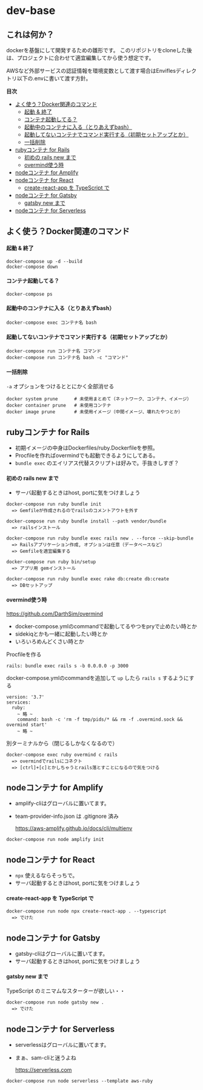 # dev-base

## これは何か？

dockerを基盤にして開発するための雛形です。
このリポジトリをcloneした後は、プロジェクトに合わせて適宜編集してから使う想定です。

AWSなど外部サービスの認証情報を環境変数として渡す場合はEnviflesディレクトリ以下の.envに書いて渡す方針。

**目次**
  - [よく使う？Docker関連のコマンド](#%E3%82%88%E3%81%8F%E4%BD%BF%E3%81%86Docker%E9%96%A2%E9%80%A3%E3%81%AE%E3%82%B3%E3%83%9E%E3%83%B3%E3%83%89)
      - [起動 & 終了](#%E8%B5%B7%E5%8B%95--%E7%B5%82%E4%BA%86)
      - [コンテナ起動してる？](#%E3%82%B3%E3%83%B3%E3%83%86%E3%83%8A%E8%B5%B7%E5%8B%95%E3%81%97%E3%81%A6%E3%82%8B)
      - [起動中のコンテナに入る（とりあえずbash）](#%E8%B5%B7%E5%8B%95%E4%B8%AD%E3%81%AE%E3%82%B3%E3%83%B3%E3%83%86%E3%83%8A%E3%81%AB%E5%85%A5%E3%82%8B%E3%81%A8%E3%82%8A%E3%81%82%E3%81%88%E3%81%9Abash)
      - [起動してないコンテナでコマンド実行する（初期セットアップとか）](#%E8%B5%B7%E5%8B%95%E3%81%97%E3%81%A6%E3%81%AA%E3%81%84%E3%82%B3%E3%83%B3%E3%83%86%E3%83%8A%E3%81%A7%E3%82%B3%E3%83%9E%E3%83%B3%E3%83%89%E5%AE%9F%E8%A1%8C%E3%81%99%E3%82%8B%E5%88%9D%E6%9C%9F%E3%82%BB%E3%83%83%E3%83%88%E3%82%A2%E3%83%83%E3%83%97%E3%81%A8%E3%81%8B)
      - [一括削除](#%E4%B8%80%E6%8B%AC%E5%89%8A%E9%99%A4)
  - [rubyコンテナ for Rails](#ruby%E3%82%B3%E3%83%B3%E3%83%86%E3%83%8A-for-Rails)
      - [初めの rails new まで](#%E5%88%9D%E3%82%81%E3%81%AE-rails-new-%E3%81%BE%E3%81%A7)
      - [overmind使う時](#overmind%E4%BD%BF%E3%81%86%E6%99%82)
  - [nodeコンテナ for Amplify](#node%E3%82%B3%E3%83%B3%E3%83%86%E3%83%8A-for-Amplify)
  - [nodeコンテナ for React](#node%E3%82%B3%E3%83%B3%E3%83%86%E3%83%8A-for-React)
      - [create-react-app を TypeScript で](#create-react-app-%E3%82%92-TypeScript-%E3%81%A7)
  - [nodeコンテナ for Gatsby](#node%E3%82%B3%E3%83%B3%E3%83%86%E3%83%8A-for-Gatsby)
      - [gatsby new まで](#gatsby-new-%E3%81%BE%E3%81%A7)
  - [nodeコンテナ for Serverless](#node%E3%82%B3%E3%83%B3%E3%83%86%E3%83%8A-for-Serverless)


## よく使う？Docker関連のコマンド

#### 起動 & 終了

```
docker-compose up -d --build
docker-compose down
```

#### コンテナ起動してる？

```
docker-compose ps
```

#### 起動中のコンテナに入る（とりあえずbash）

```
docker-compose exec コンテナ名 bash
```

#### 起動してないコンテナでコマンド実行する（初期セットアップとか）

```
docker-compose run コンテナ名 コマンド
docker-compose run コンテナ名 bash -c "コマンド"
```

#### 一括削除

`-a` オプションをつけるととにかく全部消せる
```
docker system prune      # 未使用まとめて（ネットワーク、コンテナ、イメージ）
docker container prune   # 未使用コンテナ
docker image prune       # 未使用イメージ（中間イメージ、壊れたやつとか）
```



## rubyコンテナ for Rails

* 初期イメージの中身はDockerfiles/ruby.Dockerfileを参照。
* Procfileを作ればovermindでも起動できるようにしてある。
* `bundle exec` のエイリアス代替スクリプトは好みで。手抜きしすぎ？

#### 初めの rails new まで

* サーバ起動するときはhost, portに気をつけましょう

```
docker-compose run ruby bundle init
  => Gemfileが作成されるのでrailsのコメントアウトを外す

docker-compose run ruby bundle install --path vendor/bundle
  => railsインストール

docker-compose run ruby bundle exec rails new . --force --skip-bundle
  => Railsアプリケーション作成, オプションは任意（データベースなど）
  => Gemfileを適宜編集する

docker-compose run ruby bin/setup
  => アプリ用 gemインストール

docker-compose run ruby bundle exec rake db:create db:create
  => DBセットアップ
```

#### overmind使う時

https://github.com/DarthSim/overmind

* docker-compose.ymlのcommandで起動してるやつをpryで止めたい時とか
* sidekiqとかも一緒に起動したい時とか
* いろいろめんどくさい時とか

Procfileを作る
```
rails: bundle exec rails s -b 0.0.0.0 -p 3000
```

docker-compose.ymlのcommandを追加して `up` したら `rails s` するようにする
```
version: '3.7'
services:
  ruby:
    ~ 略 ~
    command: bash -c 'rm -f tmp/pids/* && rm -f .overmind.sock && overmind start'
    ~ 略 ~
```

別ターミナルから（閉じるしかなくなるので）
```
docker-compose exec ruby overmind c rails
  => overmindでrailsにコネクト
  => [ctrl]+[c]とかしちゃうとrails落とすことになるので気をつける
```


## nodeコンテナ for Amplify

* amplify-cliはグローバルに置いてます。
* team-provider-info.json は .gitignore 済み

  https://aws-amplify.github.io/docs/cli/multienv

```
docker-compose run node amplify init
```



## nodeコンテナ for React

* `npx` 使えるならそっちで。
* サーバ起動するときはhost, portに気をつけましょう

#### create-react-app を TypeScript で

```
docker-compose run node npx create-react-app . --typescript
  => でけた
```



## nodeコンテナ for Gatsby

* gatsby-cliはグローバルに置いてます。
* サーバ起動するときはhost, portに気をつけましょう

#### gatsby new まで

TypeScript のミニマムなスターターが欲しい・・

```
docker-compose run node gatsby new .
  => でけた
```



## nodeコンテナ for Serverless

* serverlessはグローバルに置いてます。
* まぁ、sam-cliと迷うよね

  https://serverless.com

```
docker-compose run node serverless --template aws-ruby
```

